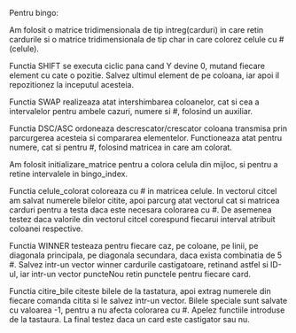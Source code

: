 Pentru bingo:

Am folosit o matrice tridimensionala de tip intreg(carduri) in care retin 
cardurile si o matrice tridimensionala de tip char in care colorez celule cu 
#(celule).

Functia SHIFT se executa ciclic pana cand Y devine 0, mutand fiecare element 
cu cate o pozitie. Salvez ultimul element de pe coloana, iar apoi il 
repozitionez la inceputul acesteia.

Functia SWAP realizeaza atat intershimbarea coloanelor, cat si cea a 
intervalelor pentru ambele cazuri, numere si #, folosind un auxiliar.

Functia DSC/ASC ordoneaza descrescator/crescator coloana transmisa prin 
parcurgerea acesteia si compararea elementelor. Functioneaza atat pentru 
numere, cat si pentru #, folosind matricea in care am colorat.

Am folosit initializare_matrice pentru a colora celula din mijloc, si pentru 
a retine intervalele in bingo_index.

Functia celule_colorat coloreaza cu # in matricea celule. In vectorul citcel 
am salvat numerele bilelor citite, apoi parcurg atat vectorul cat si matricea 
carduri pentru a testa daca este necesara colorarea cu #. De asemenea testez 
daca valorile din vectorul citcel corespund fiecarui interval atribuit 
coloanei respective.

Functia WINNER testeaza pentru fiecare caz, pe coloane, pe linii, pe diagonala 
principala, pe diagonala secundara, daca exista combinatia de 5 #. Salvez 
intr-un vector winner cardurile castigatoare, retinand astfel si ID-ul, iar 
intr-un vector puncteNou retin punctele pentru fiecare card.

Functia citire_bile citeste bilele de la tastatura, apoi extrag numerele din 
fiecare comanda citita si le salvez intr-un vector. Bilele speciale sunt 
salvate cu valoarea -1, pentru a nu afecta colorarea cu #. Apelez functiile 
introduse de la tastaura. La final testez daca un card este castigator sau nu. 

